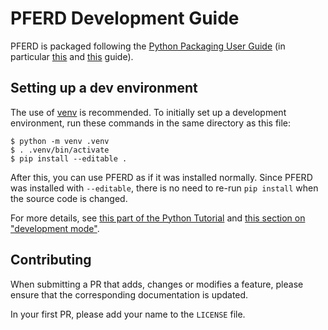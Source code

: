 # PFERD Development Guide

PFERD is packaged following the [Python Packaging User Guide][ppug] (in
particular [this][ppug-1] and [this][ppug-2] guide).

[ppug]: <https://packaging.python.org/> "Python Packaging User Guide"
[ppug-1]: <https://packaging.python.org/tutorials/packaging-projects/> "Packaging Python Projects"
[ppug-2]: <https://packaging.python.org/guides/distributing-packages-using-setuptools/> "Packaging and distributing projects"

## Setting up a dev environment

The use of [venv][venv] is recommended. To initially set up a development
environment, run these commands in the same directory as this file:

```
$ python -m venv .venv
$ . .venv/bin/activate
$ pip install --editable .
```

After this, you can use PFERD as if it was installed normally. Since PFERD was
installed with `--editable`, there is no need to re-run `pip install` when the
source code is changed.

For more details, see [this part of the Python Tutorial][venv-tut] and
[this section on "development mode"][ppug-dev].

[venv]: <https://docs.python.org/3/library/venv.html> "venv - Creation of virtual environments"
[venv-tut]: <https://docs.python.org/3/tutorial/venv.html> "12. Virtual Environments and Packages"
[ppug-dev]: <https://packaging.python.org/guides/distributing-packages-using-setuptools/#working-in-development-mode> "Working in “development mode”"

## Contributing

When submitting a PR that adds, changes or modifies a feature, please ensure
that the corresponding documentation is updated.

In your first PR, please add your name to the `LICENSE` file.
